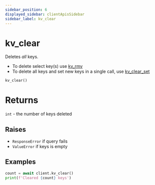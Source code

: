 ```yaml
---
sidebar_position: 6
displayed_sidebar: clientApisSidebar
sidebar_label: kv_clear
---
```


# kv_clear
Deletes _all_ keys.


- To delete select key(s) use [kv_rmv](./Rmv)
- To delete all keys and set new keys in a single call, use [kv_clear_set](./Clear_Set)


```py
kv_clear()
```

# Returns
`int` - the number of keys deleted


## Raises
- `ResponseError` if query fails
- `ValueError` if keys is empty



## Examples

```py
count = await client.kv_clear()
print(f'Cleared {count} keys')
```